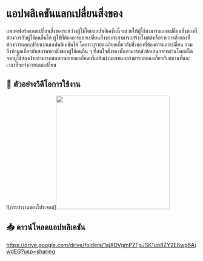 # แอปพลิเคชันแลกเปลี่ยนสิ่งของ

แพลตฟอร์มแลกเปลี่ยนสิ่งของระหว่างผู้ใช้โดยแอปพลิเคชันนี้จะช่วยให้ผู้ใช้สามารถแลกเปลี่ยนสิ่งของที่ต้องการกับผู้ใช้คนอื่นได้ ผู้ใช้ที่ต้องการแลกเปลี่ยนสิ่งของจะสามารถสร้างโพสต์หรือรายการสิ่งของที่ต้องการแลกเปลี่ยนบนแอปพลิเคชันได้ โดยระบุรายละเอียดเกี่ยวกับสิ่งของที่ต้องการแลกเปลี่ยน รวมถึงข้อมูลเกี่ยวกับสภาพของสิ่งของผู้ใช้คนอื่น ๆ ที่สนใจสิ่งของนั้นสามารถส่งข้อเสนอจากผ่านโพสต์ได้จากผูใช้สองฝ่ายสามารถสอบถามรายละเอียดเพิ่มเติมผ่านแชทและสามารถตกลงเกี่ยวกับสถานที่และเวลาที่จะทำการแลกเปลี่ยน

## 🎥 ตัวอย่างวิดีโอการใช้งาน

![การทำงานของโปรเจกต์]<img src="https://github.com/peerapattop/swapItem/raw/main/assets/images/swapitem2.gif" width="300" />



## 📥 ดาวน์โหลดแอปพลิเคชัน
https://drive.google.com/drive/folders/1ajXDVgmPZFpJSK1uo8ZY2E8wp6AjwdEG?usp=sharing





